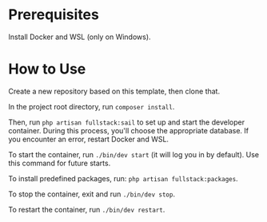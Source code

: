 # Prerequisites

Install Docker and WSL (only on Windows).

# How to Use

Create a new repository based on this template, then clone that.

In the project root directory, run `composer install`.

Then, run `php artisan fullstack:sail` to set up and start the developer container.
During this process, you'll choose the appropriate database. If you encounter an error, restart Docker and WSL.

To start the container, run `./bin/dev start` (it will log you in by default). Use this command for future starts.

To install predefined packages, run: `php artisan fullstack:packages`.

To stop the container, exit and run `./bin/dev stop`.

To restart the container, run `./bin/dev restart`.